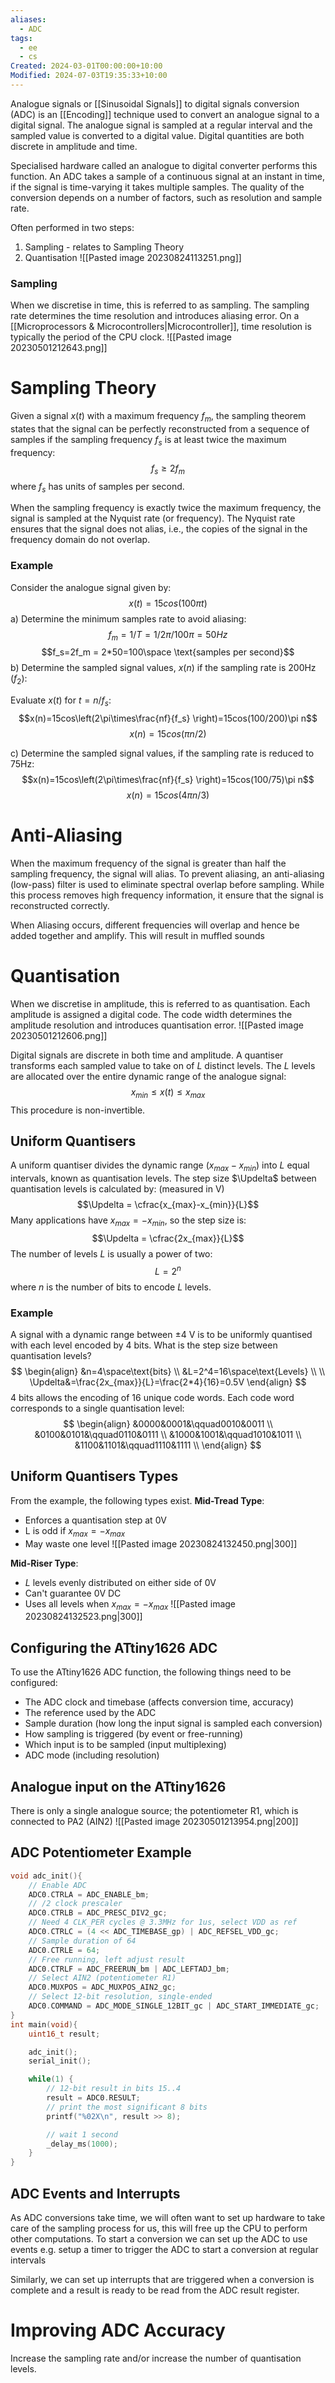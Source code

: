 ```yaml
---
aliases:
  - ADC
tags:
  - ee
  - cs
Created: 2024-03-01T00:00:00+10:00
Modified: 2024-07-03T19:35:33+10:00
---
```

Analogue signals or [[Sinusoidal Signals]] to digital signals conversion (ADC) is an [[Encoding]] technique used to convert an analogue signal to a digital signal. The analogue signal is sampled at a regular interval and the sampled value is converted to a digital value. Digital quantities are both discrete in amplitude and time. 

Specialised hardware called an analogue to digital converter performs this function. An ADC takes a sample of a continuous signal at an instant in time, if the signal is time-varying it takes multiple samples. The quality of the conversion depends on a number of factors, such as resolution and sample rate.

Often performed in two steps:
1. Sampling - relates to Sampling Theory
2. Quantisation
![[Pasted image 20230824113251.png]]
### Sampling
When we discretise in time, this is referred to as sampling. The sampling rate determines the time resolution and introduces aliasing error. On a [[Microprocessors & Microcontrollers|Microcontroller]], time resolution is typically the period of the CPU clock.
![[Pasted image 20230501212643.png]]

# Sampling Theory
Given a signal $x(t)$ with a maximum frequency $f_m$, the sampling theorem states that the signal can be perfectly reconstructed from a sequence of samples if the sampling frequency $f_s$ is at least twice the maximum frequency:
$$f_s \geq 2f_m$$
where $f_s$ has units of samples per second. 

When the sampling frequency is exactly twice the maximum frequency, the signal is sampled at the Nyquist rate (or frequency). The Nyquist rate ensures that the signal does not alias, i.e., the copies of the signal in the frequency domain do not overlap.

### Example
Consider the analogue signal given by:
$$x(t)=15cos(100\pi t)$$
a) Determine the minimum samples rate to avoid aliasing:
$$f_m=1/T=1/2\pi/100\pi=50Hz $$
$$f_s=2f_m = 2*50=100\space \text{samples per second}$$
b) Determine the sampled signal values, $x(n)$ if the sampling rate is 200Hz ($f_2$):

Evaluate $x(t)$ for $t=n/f_s$:
$$x(n)=15cos\left(2\pi\times\frac{nf}{f_s} \right)=15cos(100/200)\pi n$$
$$x(n)=15cos(\pi n/2)$$

c) Determine the sampled signal values, if the sampling rate is reduced to 75Hz:
$$x(n)=15cos\left(2\pi\times\frac{nf}{f_s} \right)=15cos(100/75)\pi n$$
$$x(n)=15cos(4\pi n/3)$$


# Anti-Aliasing 
When the maximum frequency of the signal is greater than half the sampling frequency, the signal will alias. To prevent aliasing, an anti-aliasing (low-pass) filter is used to eliminate spectral overlap before sampling. While this process removes high frequency information, it ensure that the signal is reconstructed correctly.

When Aliasing occurs, different frequencies will overlap and hence be added together and amplify. This will result in muffled sounds
# Quantisation
When we discretise in amplitude, this is referred to as quantisation. Each amplitude is assigned a digital code. The code width determines the amplitude resolution and introduces quantisation error.
![[Pasted image 20230501212606.png]]

Digital signals are discrete in both time and amplitude. A quantiser transforms each sampled value to take on of $L$ distinct levels. The $L$ levels are allocated over the entire dynamic range of the analogue signal:
$$x_{min} \leq x(t)\leq x_{max}$$
This procedure is non-invertible.

## Uniform Quantisers 
A uniform quantiser divides the dynamic range ($x_{max}-x_{min}$) into $L$ equal intervals, known as quantisation levels. The step size $\Updelta$ between quantisation levels is calculated by: (measured in V)
$$\Updelta = \cfrac{x_{max}-x_{min}}{L}$$
Many applications have $x_{max}=-x_{min}$, so the step size is:
$$\Updelta = \cfrac{2x_{max}}{L}$$
The number of levels $L$ is usually a power of two:
$$L=2^n
$$
where $n$ is the number of bits to encode $L$ levels.

### Example
A signal with a dynamic range between $\pm 4$ V is to be uniformly quantised with each level encoded by 4 bits. What is the step size between quantisation levels?
$$
\begin{align}
&n=4\space\text{bits} \\
&L=2^4=16\space\text{Levels} \\
\\
\Updelta&=\frac{2x_{max}}{L}=\frac{2*4}{16}=0.5V
\end{align}
$$
4 bits allows the encoding of 16 unique code words. Each code word corresponds to a single quantisation level:
$$
\begin{align}
&0000&0001&\qquad0010&0011 \\
&0100&0101&\qquad0110&0111 \\
&1000&1001&\qquad1010&1011 \\
&1100&1101&\qquad1110&1111 \\
\end{align}
$$



## Uniform Quantisers Types
From the example, the following types exist.
**Mid-Tread Type**:
- Enforces a quantisation step at $0$V
- L is odd if $x_{max}=-x_{max}$
- May waste one level
![[Pasted image 20230824132450.png|300]]

**Mid-Riser Type**:
- $L$ levels evenly distributed on either side of $0$V
- Can't guarantee $0$V DC
- Uses all levels when $x_{max}=-x_{max}$
![[Pasted image 20230824132523.png|300]]

## Configuring the ATtiny1626 ADC
To use the ATtiny1626 ADC function, the following things need to be configured:
- The ADC clock and timebase (affects conversion time, accuracy)
- The reference used by the ADC
- Sample duration (how long the input signal is sampled each conversion)
- How sampling is triggered (by event or free-running)
- Which input is to be sampled (input multiplexing)
- ADC mode (including resolution)

## Analogue input on the ATtiny1626
There is only a single analogue source; the potentiometer R1, which is connected to PA2 (AIN2)
![[Pasted image 20230501213954.png|200]]

## ADC Potentiometer Example
```c
void adc_init(){
	// Enable ADC
	ADC0.CTRLA = ADC_ENABLE_bm;
	// /2 clock prescaler
	ADC0.CTRLB = ADC_PRESC_DIV2_gc;
	// Need 4 CLK_PER cycles @ 3.3MHz for 1us, select VDD as ref
	ADC0.CTRLC = (4 << ADC_TIMEBASE_gp) | ADC_REFSEL_VDD_gc;
	// Sample duration of 64
	ADC0.CTRLE = 64;
	// Free running, left adjust result
	ADC0.CTRLF = ADC_FREERUN_bm | ADC_LEFTADJ_bm;
	// Select AIN2 (potentiometer R1)
	ADC0.MUXPOS = ADC_MUXPOS_AIN2_gc;
	// Select 12-bit resolution, single-ended
	ADC0.COMMAND = ADC_MODE_SINGLE_12BIT_gc | ADC_START_IMMEDIATE_gc;
}
int main(void){
	uint16_t result;

	adc_init();
	serial_init();

	while(1) {
		// 12-bit result in bits 15..4
		result = ADC0.RESULT;
		// print the most significant 8 bits
		printf("%02X\n", result >> 8);

		// wait 1 second
		_delay_ms(1000);
	}
}
```
## ADC Events and Interrupts
As ADC conversions take time, we will often want to set up hardware to take care of the sampling process for us, this will free up the CPU to perform other computations. To start a conversion we can set up the ADC to use events e.g. setup a timer to trigger the ADC to start a conversion at regular intervals

Similarly, we can set up interrupts that are triggered when a conversion is complete and a result is ready to be read from the ADC result register.

# Improving ADC Accuracy
Increase the sampling rate and/or increase the number of quantisation levels.